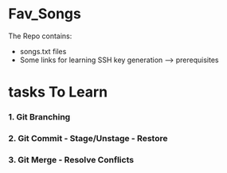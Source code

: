 # Fav_Songs

The Repo contains:

* songs.txt files
* Some links for learning SSH key generation --> prerequisites

# tasks To Learn

### 1. Git Branching
### 2. Git Commit - Stage/Unstage - Restore
### 3. Git Merge - Resolve Conflicts


